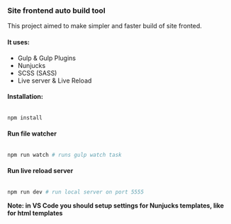 ### Site frontend auto build tool

This project aimed to make simpler and faster build of site fronted.

#### It uses:

- Gulp & Gulp Plugins
- Nunjucks
- SCSS (SASS)
- Live server & Live Reload

#### Installation:

```bash

npm install

```
#### Run file watcher

```bash

npm run watch # runs gulp watch task

```

#### Run live reload server

```bash

npm run dev # run local server on port 5555 

```

**Note: in VS Code you should setup settings for Nunjucks templates, like for html templates** 

